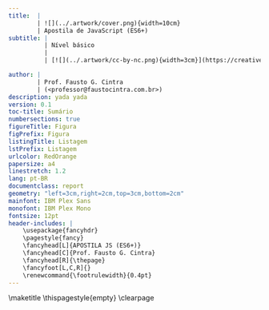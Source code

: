```yaml
---
title:  |
        | ![](../.artwork/cover.png){width=10cm}  
        | Apostila de JavaScript (ES6+)
subtitle: |
          | Nível básico
          |
          | [![](../.artwork/cc-by-nc.png){width=3cm}](https://creativecommons.org/licenses/by-nc/4.0/deed.pt_BR)

author: |
        | Prof. Fausto G. Cintra
        | (<professor@faustocintra.com.br>)
description: yada yada
version: 0.1
toc-title: Sumário
numbersections: true
figureTitle: Figura
figPrefix: Figura
listingTitle: Listagem
lstPrefix: Listagem
urlcolor: RedOrange
papersize: a4
linestretch: 1.2
lang: pt-BR
documentclass: report
geometry: "left=3cm,right=2cm,top=3cm,bottom=2cm"
mainfont: IBM Plex Sans
monofont: IBM Plex Mono
fontsize: 12pt
header-includes: |
    \usepackage{fancyhdr}
    \pagestyle{fancy}
    \fancyhead[L]{APOSTILA JS (ES6+)}
    \fancyhead[C]{Prof. Fausto G. Cintra}
    \fancyhead[R]{\thepage}
    \fancyfoot[L,C,R]{}
    \renewcommand{\footrulewidth}{0.4pt}
---
```


\maketitle
\thispagestyle{empty}
\clearpage